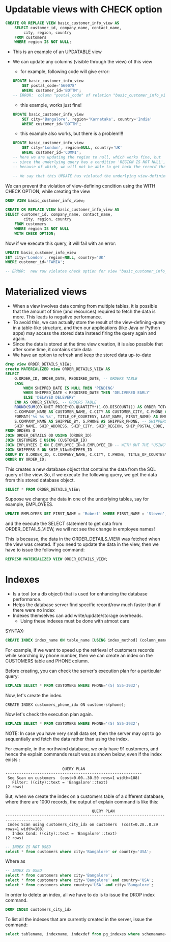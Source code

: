 # Updatable views with CHECK option

```sql
CREATE OR REPLACE VIEW basic_customer_info_view AS
    SELECT customer_id, company_name, contact_name,
        city, region, country
    FROM customers
    WHERE region IS NOT NULL;

```

-   This is an example of an UPDATABLE view
-   We can update any columns (visible through the view) of this view

    -   for example, following code will give error:

    ```sql
    UPDATE basic_customer_info_view
        SET postal_code='560078'
        WHERE customer_id='BOTTM';
    -- ERROR:  column "postal_code" of relation "basic_customer_info_view" does not exist
    ```

    -   this example, works just fine!

    ```sql
    UPDATE basic_customer_info_view
        SET city='Bangalore', region='Karnataka', country='India'
        WHERE customer_id='BOTTM';
    ```

    -   this example also works, but there is a problem!!!

    ```sql
    UPDATE basic_customer_info_view
        SET city='London', region=NULL, country='UK'
        WHERE customer_id='COMMI';
    -- here we are updating the region to null, which works fine, but
    -- since the underlying query has a condition 'REGION IS NOT NULL',
    -- because of which, we will not be able to get back the record through the view.

    -- We say that this UPDATE has violated the underlying view-defining condition.
    ```

We can prevent the violation of view-defining condition using the WITH CHECK OPTION, while creating the view

```sql
DROP VIEW basic_customer_info_view;

CREATE OR REPLACE VIEW basic_customer_info_view AS
SELECT customer_id, company_name, contact_name,
        city, region, country
    FROM customers
    WHERE region IS NOT NULL
    WITH CHECK OPTION;
```

Now if we execute this query, it will fail with an error:

```sql
UPDATE basic_customer_info_view
SET city='London', region=NULL, country='UK'
WHERE customer_id='FAMIA';

-- ERROR:  new row violates check option for view "basic_customer_info_view"
```

# Materialized views

-   When a view involves data coming from multiple tables, it is possible that the amount of time (and resources) required to fetch the data is more. This leads to negative performance.
-   To avoid this, we can actually store the result of the view-defining-query in a table-like structure, and then our applications (like Java or Python apps) may access the stored data instead firing the query again and again.
-   Since the data is stored at the time view creation, it is also possible that after some time, it contains stale data
-   We have an option to refresh and keep the stored data up-to-date

```sql
drop view ORDER_DETAILS_VIEW;
create MATERIALIZED view ORDER_DETAILS_VIEW AS
SELECT
    O.ORDER_ID, ORDER_DATE, REQUIRED_DATE, -- ORDERS TABLE
    CASE
        WHEN SHIPPED_DATE IS NULL THEN 'PENDING'
        WHEN SHIPPED_DATE < REQUIRED_DATE THEN 'DELIVERED EARLY'
        ELSE 'DELAYED DELEVERY'
    END AS ORDER_STATUS, -- ORDERS TABLE
    ROUND(SUM(OD.UNIT_PRICE*OD.QUANTITY*(1-OD.DISCOUNT))) AS ORDER_TOTAL, -- ORDER_DETAILS TABLE
    C.COMPANY_NAME AS CUSTOMER_NAME, C.CITY AS CUSTOMER_CITY, C.PHONE AS CUSTOMER_PHONE, -- CUSTOMERS TABLE
    FORMAT('%s %s %s', TITLE_OF_COURTESY, LAST_NAME, FIRST_NAME) AS EMPLOYEE_NAME, -- EMPLOYEES TABLE
    S.COMPANY_NAME AS SHIPPED_BY, S.PHONE AS SHIPPER_PHONE, -- SHIPPERS TABLE
    SHIP_NAME, SHIP_ADDRESS, SHIP_CITY, SHIP_REGION, SHIP_POSTAL_CODE, SHIP_COUNTRY -- ORDERS TABLE
FROM ORDERS O
JOIN ORDER_DETAILS OD USING (ORDER_ID)
JOIN CUSTOMERS C USING (CUSTOMER_ID)
JOIN EMPLOYEES E ON E.EMPLOYEE_ID=O.EMPLOYEE_ID -- WITH OUT THE "USING" KEYWORD
JOIN SHIPPERS S ON SHIP_VIA=SHIPPER_ID
GROUP BY O.ORDER_ID, C.COMPANY_NAME, C.CITY, C.PHONE, TITLE_OF_COURTESY, LAST_NAME, FIRST_NAME, S.COMPANY_NAME, S.PHONE, SHIP_NAME, SHIP_ADDRESS, SHIP_CITY, SHIP_REGION, SHIP_POSTAL_CODE, SHIP_COUNTRY
ORDER BY ORDER_ID;
```

This creates a new database object that contains the data from the SQL query of the view. So, if we execute the following query, we get the data from this stored database object.

```sql
SELECT * FROM ORDER_DETAILS_VIEW;
```

Suppose we change the data in one of the underlying tables, say for example, EMPLOYEES.

```sql
UPDATE EMPLOYEES SET FIRST_NAME = 'Robert' WHERE FIRST_NAME = 'Steven';
```

and the execute the SELECT statement to get data from ORDER_DETAILS_VIEW, we will not see the change in employee names!

This is because, the data in the ORDER_DETAILS_VIEW was fetched when the view was created. If you need to update the data in the view, then we have to issue the following command:

```sql
REFRESH MATERIALIZED VIEW ORDER_DETAILS_VIEW;
```

# Indexes

-   Is a tool (or a db object) that is used for enhancing the database performance.
-   Helps the database server find specific record/row much faster than if there were no index
-   Indexes themselves can add write/update/storage overheads.
    -   Using these indexes must be done with atmost care

SYNTAX:

```sql
CREATE INDEX index_name ON table_name [USING index_method] (column_name [ASC|DESC] [NULLS {LAST|LAST}], ...)
```

For example, if we want to speed up the retrieval of customers records while searching by phone number, then we can create an index on the CUSTOMERS table and PHONE column.

Before creating, you can check the server's execution plan for a particular query:

```sql
EXPLAIN SELECT * FROM CUSTOMERS WHERE PHONE='(5) 555-3932';
```

Now, let's create the index.

```
CREATE INDEX customers_phone_idx ON customers(phone);
```

Now let's check the execution plan again.

```sql
EXPLAIN SELECT * FROM CUSTOMERS WHERE PHONE='(5) 555-3932';
```

NOTE: In case you have very small data set, then the server may opt to go sequentially and fetch the data rather than using the index.

For example, in the northwind database, we only have 91 customers, and hence the explain commands result was as shown below, even if the index exists :

```
                         QUERY PLAN
------------------------------------------------------------
 Seq Scan on customers  (cost=0.00..30.50 rows=1 width=108)
   Filter: ((city)::text = 'Bangalore'::text)
(2 rows)
```

But, when we create the index on a customers table of a different database, where there are 1000 records, the output of explain command is like this:

```
                                      QUERY PLAN
--------------------------------------------------------------------------------------
 Index Scan using customers_city_idx on customers  (cost=0.28..8.29 rows=1 width=108)
   Index Cond: ((city)::text = 'Bangalore'::text)
(2 rows)
```

```sql
-- INDEX IS NOT USED
select * from customers where city='Bangalore' or country='USA';
```

Where as

```sql
-- INDEX IS USED
select * from customers where city='Bangalore';
select * from customers where city='Bangalore' and country='USA';
select * from customers where country='USA' and city='Bangalore';
```

In order to delete an index, all we have to do is to issue the DROP index command.

```sql
DROP INDEX customers_city_idx
```

To list all the indexes that are currently created in the server, issue the command:

```sql
select tablename, indexname, indexdef from pg_indexes where schemaname='public'
```